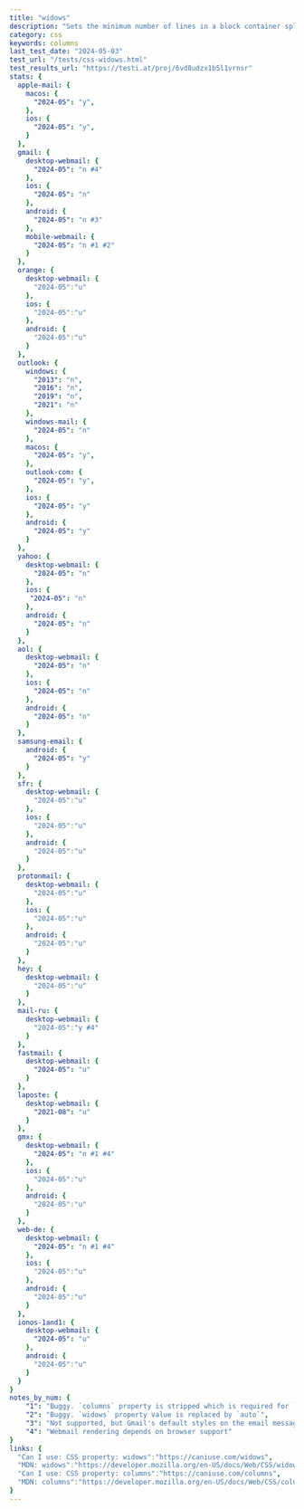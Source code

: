 ```yaml
---
title: "widows"
description: "Sets the minimum number of lines in a block container split on a new page, region or column."
category: css
keywords: columns
last_test_date: "2024-05-03"
test_url: "/tests/css-widows.html"
test_results_url: "https://testi.at/proj/6vd8udzx1b5l1vrnsr"
stats: {
  apple-mail: {
    macos: {
      "2024-05": "y",
    },
    ios: {
      "2024-05": "y",
    }
  },
  gmail: {
    desktop-webmail: {
      "2024-05": "n #4"
    },
    ios: {
      "2024-05": "n"
    },
    android: {
      "2024-05": "n #3"
    },
    mobile-webmail: {
      "2024-05": "n #1 #2"
    }
  },
  orange: {
    desktop-webmail: {
      "2024-05":"u"
    },
    ios: {
      "2024-05":"u"
    },
    android: {
      "2024-05":"u"
    }
  },
  outlook: {
    windows: {
      "2013": "n",
      "2016": "n",
      "2019": "n",
      "2021": "n"
    },
    windows-mail: {
      "2024-05": "n"
    },
    macos: {
      "2024-05": "y",
    },
    outlook-com: {
      "2024-05": "y",
    },
    ios: {
      "2024-05": "y"
    },
    android: {
      "2024-05": "y"
    }
  },
  yahoo: {
    desktop-webmail: {
      "2024-05": "n"
    },
    ios: {
     "2024-05": "n"
    },
    android: {
      "2024-05": "n"
    }
  },
  aol: {
    desktop-webmail: {
      "2024-05": "n"
    },
    ios: {
      "2024-05": "n"
    },
    android: {
      "2024-05": "n"
    }
  },
  samsung-email: {
    android: {
      "2024-05": "y"
    }
  },
  sfr: {
    desktop-webmail: {
      "2024-05":"u"
    },
    ios: {
      "2024-05":"u"
    },
    android: {
      "2024-05":"u"
    }
  }, 
  protonmail: {
    desktop-webmail: {
      "2024-05":"u"
    },
    ios: {
      "2024-05":"u"
    },
    android: {
      "2024-05":"u"
    }
  },
  hey: {
    desktop-webmail: {
      "2024-05":"u"
    }
  },
  mail-ru: {
    desktop-webmail: {
      "2024-05":"y #4"
    }
  },
  fastmail: {
    desktop-webmail: {
      "2024-05": "u"
    }
  },
  laposte: {
    desktop-webmail: {
      "2021-08": "u"
    }
  },
  gmx: {
    desktop-webmail: {
      "2024-05": "n #1 #4"
    },
    ios: {
      "2024-05":"u"
    },
    android: {
      "2024-05":"u"
    }
  },
  web-de: {
    desktop-webmail: {
      "2024-05": "n #1 #4"
    },
    ios: {
      "2024-05":"u"
    },
    android: {
      "2024-05":"u"
    }
  },
  ionos-1and1: {
    desktop-webmail: {
      "2024-05": "u"
    },
    android: {
      "2024-05":"u"
    }
  }
}
notes_by_num: {
    "1": "Buggy. `columns` property is stripped which is required for `widows` to work",
    "2": "Buggy. `widows` property value is replaced by `auto`",
    "3": "Not supported, but Gmail's default styles on the email message container includes the `widows` property. These values are inherited by children elements"
    "4": "Webmail rendering depends on browser support"
}
links: {
  "Can I use: CSS property: widows":"https://caniuse.com/widows",
  "MDN: widows":"https://developer.mozilla.org/en-US/docs/Web/CSS/widows"
  "Can I use: CSS property: columns":"https://caniuse.com/columns",
  "MDN: columns":"https://developer.mozilla.org/en-US/docs/Web/CSS/columns"
}
---
```

